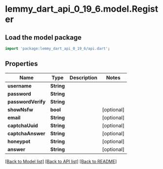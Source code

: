 # lemmy_dart_api_0_19_6.model.Register

## Load the model package
```dart
import 'package:lemmy_dart_api_0_19_6/api.dart';
```

## Properties
Name | Type | Description | Notes
------------ | ------------- | ------------- | -------------
**username** | **String** |  | 
**password** | **String** |  | 
**passwordVerify** | **String** |  | 
**showNsfw** | **bool** |  | [optional] 
**email** | **String** |  | [optional] 
**captchaUuid** | **String** |  | [optional] 
**captchaAnswer** | **String** |  | [optional] 
**honeypot** | **String** |  | [optional] 
**answer** | **String** |  | [optional] 

[[Back to Model list]](../README.md#documentation-for-models) [[Back to API list]](../README.md#documentation-for-api-endpoints) [[Back to README]](../README.md)



